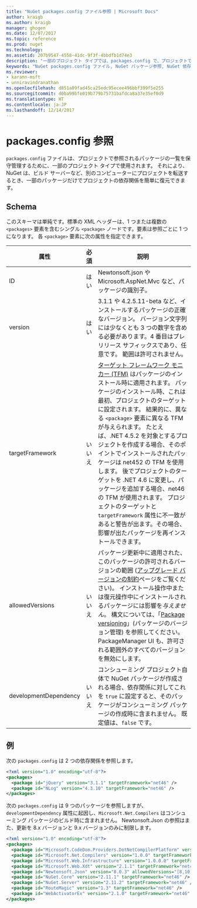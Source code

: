 ```yaml
---
title: "NuGet packages.config ファイル参照 | Microsoft Docs"
author: kraigb
ms.author: kraigb
manager: ghogen
ms.date: 12/07/2017
ms.topic: reference
ms.prod: nuget
ms.technology: 
ms.assetid: 207b9547-4558-41dc-9f3f-4bbdfb1d74e3
description: "一部のプロジェクト タイプでは、packages.config で、プロジェクトで使用される NuGet パッケージの一覧が保守管理されます。"
keywords: "NuGet packages.config ファイル, NuGet パッケージ参照, NuGet 依存関係"
ms.reviewer:
- karann-msft
- unniravindranathan
ms.openlocfilehash: d851a09fad45ca25edc95ecee496bbf399f5e255
ms.sourcegitcommit: d0ba99bfe019b779b75731bafdca8a37e35ef0d9
ms.translationtype: HT
ms.contentlocale: ja-JP
ms.lasthandoff: 12/14/2017
---
```

# <a name="packagesconfig-reference"></a>packages.config 参照

`packages.config` ファイルは、プロジェクトで参照されるパッケージの一覧を保守管理するために、一部のプロジェクト タイプで使用されます。 それにより、NuGet は、ビルド サーバーなど、別のコンピューターにプロジェクトを転送するとき、一部のパッケージだけでプロジェクトの依存関係を簡単に復元できます。

## <a name="schema"></a>Schema

このスキーマは単純です。標準の XML ヘッダーは、1 つまたは複数の `<packages>` 要素を含むシングル `<package>` ノードです。要素は参照ごとに 1 つになります。 各 `<package>` 要素に次の属性を指定できます。

| 属性 | 必須 | 説明 |
| --- | --- | --- |
| ID | はい | Newtonsoft.json や Microsoft.AspNet.Mvc など、パッケージの識別子。 | 
| version | はい | 3.1.1 や 4.2.5.11-beta など、インストールするパッケージの正確なバージョン。 バージョン文字列には少なくとも 3 つの数字を含める必要があります。4 番目はプレリリース サフィックスであり、任意です。 範囲は許可されません。 | 
| targetFramework | いいえ | [ターゲット フレームワーク モニカー (TFM)](Target-Frameworks.md) はパッケージのインストール時に適用されます。 パッケージのインストール時、これは最初、プロジェクトのターゲットに設定されます。 結果的に、異なる `<package>` 要素に異なる TFM が与えられます。 たとえば、.NET 4.5.2 を対象とするプロジェクトを作成する場合、そのポイントでインストールされたパッケージは net452 の TFM を使用します。 後でプロジェクトのターゲットを .NET 4.6 に変更し、パッケージを追加する場合、net46 の TFM が使用されます。 プロジェクトのターゲットと `targetFramework` 属性に不一致があると警告が出ます。その場合、影響が出たパッケージを再インストールできます。 | 
| allowedVersions | いいえ | パッケージ更新中に適用された、このパッケージの許可されるバージョンの範囲 ([アップグレード バージョンの制約](../consume-packages/reinstalling-and-updating-packages.md#constraining-upgrade-versions)ページをご覧ください)。 インストール操作中または復元操作中にインストールされるパッケージには影響を*与えません*。 構文については、「[Package versioning](../reference/package-versioning.md#version-ranges-and-wildcards)」(パッケージのバージョン管理) を参照してください。 PackageManager UI も、許可される範囲外のすべてのバージョンを無効にします。 | 
| developmentDependency | いいえ | コンシューミング プロジェクト自体で NuGet パッケージが作成される場合、依存関係に対してこれを `true` に設定すると、そのパッケージがコンシューミング パッケージの作成時に含まれません。 既定値は、`false` です。 | 

## <a name="examples"></a>例

次の `packages.config` は 2 つの依存関係を参照します。

```xml
<?xml version="1.0" encoding="utf-8"?>
<packages>
  <package id="jQuery" version="3.1.1" targetFramework="net46" />
  <package id="NLog" version="4.3.10" targetFramework="net46" />
</packages>
```

次の `packages.config` は 9 つのパッケージを参照しますが、`developmentDependency` 属性に起因し、`Microsoft.Net.Compilers` はコンシューミング パッケージのビルド時に含まれません。 Newtonsoft.Json の参照はまた、更新を 8.x バージョンと 9.x バージョンのみに制限します。

```xml
<?xml version="1.0" encoding="utf-8"?>
<packages>
  <package id="Microsoft.CodeDom.Providers.DotNetCompilerPlatform" version="1.0.0" targetFramework="net46" />
  <package id="Microsoft.Net.Compilers" version="1.0.0" targetFramework="net46" developmentDependency="true" />
  <package id="Microsoft.Web.Infrastructure" version="1.0.0.0" targetFramework="net46" />
  <package id="Microsoft.Web.Xdt" version="2.1.1" targetFramework="net46" />
  <package id="Newtonsoft.Json" version="8.0.3" allowedVersions="[8,10)" targetFramework="net46" />
  <package id="NuGet.Core" version="2.11.1" targetFramework="net46" />
  <package id="NuGet.Server" version="2.11.2" targetFramework="net46" />
  <package id="RouteMagic" version="1.3" targetFramework="net46" />
  <package id="WebActivatorEx" version="2.1.0" targetFramework="net46" />
</packages>
```
